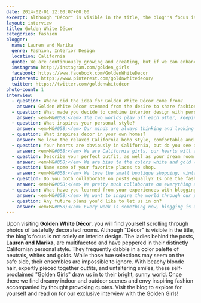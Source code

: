 ```yaml
---
date: 2014-02-01 12:00:07+00:00
excerpt: Although "Décor" is visible in the title, the blog''s focus is not solely on interior design. The ladies behind the posts, Lauren and Marika, are multifaceted and have peppered in their distinctly Californian personal style.
layout: interview
title: Golden White Décor
categories: fashion
blogger:
  name: Lauren and Marika
  genre: Fashion, Interior Design
  location: California
  quote: We are continuously growing and creating, but if we can enhance other peoples lives, mindsets, and feelings after looking at the blog then we did our job.
  instagram: http://instagram.com/golden_girls
  facebook: https://www.facebook.com/GoldenWhiteDecor
  pinterest: https://www.pinterest.com/goldnwhitedecor/
  twitter: https://twitter.com/goldenwhitedcor
photo-count: 1
interview:
  - question: Where did the idea for Golden White Décor come from?
    answer: Golden White Décor stemmed from the desire to share fashion, decor, and words of inspiration with those around the world. The internet is the perfect way to share your creativity and influence others with positivity, anywhere they may be.
  - question: What made you decide to combine interior design with personal style?
    answer: <em>M&#058;</em> The two worlds play off each other, keeping a classy and sophisticated style. We love the way we can incorporate beautiful interior design elements into the blog, it helps creates an overall aesthetic and lifestyle to our blog. <em>M&#058;</em> We think of our blog as a look book that offers a happy California lifestyle. How we dress, our surroundings, as well as having a positive mindset... all manifests the sunny life we lead.
  - question: What inspires your personal style?
    answer: <em>M&#058;</em> Our minds are always thinking and looking around at the world, at other individuals/bloggers, and at different design elements. We look internationally, as many trends begin in Europe, but we always stay true to ourselves and looks that we feel are the most &#8220;golden white&#8221;. <em>L&#058;</em> I love European fashion, as well as the European lifestyle. Europeans take time to ENJOY life; we try to convey the beauty of life through our blog. Life is meant to be light, airy, whimsical, and full of glee.
  - question: What inspires decor in your own homes?
    answer: We love the relaxed California boho style, comfortable and chic, yet we also love the sophistication of European elegance. It is always fun to mix the two. Also, combining the old with the new is something we do as well... for instance finding an old chair and reupholstering it in a beautiful new fabric. There is richness in culture and history... combining elements from the past, and being influenced by different cultural trends brings forth the beauty of design.
  - question: Your hearts are obviously in California, but do you see a possibility of branching out?
    answer: <em>M&#058;</em> We are California girls, our hearts will always be here for the long term, but as we travel and are inspired by different areas we will definitely incorporate that into our blog! <em>L&#058;</em> As Marika said, our hearts will always be in California... however, I LOVE Europe and would love to live in London for a while, or even Australia for a bit.
  - question: Describe your perfect outfit, as well as your dream room.
    answer: <em>M&#058;</em> We are bias to the colors white and gold (hints the name of our blog). An all white outfit in a beach setting never gets old, but we also love to style outfits that incorporate color, texture and pattern too... the options are endless. <em>L&#058;</em> Whites, creams, golds, and neutrals have always been my go to. Put me on a white sail boat in Tahiti, outside my white room in the tropics... or in an all white evening gown, in a palace of white and gold... from gypsy to princess... I love it all!
  - question: Name some of your favorite places to shop. 
    answer: <em>M&#058;</em> We love the small boutique shopping, vintage shops (for jewelry) and working with our favorite brands. <em>L&#058;</em> Small boutiques and hole in the wall stores are the absolute best! You discover unique pieces, and the best brands for both fashion and home décor!
  - question: Do you both collaborate on posts equally? Is one the fashion guru and one the interiors maven?
    answer: <em>M&#058;</em> We pretty much collaborate on everything and discuss ideas with each other, it’s all about teamwork although, Lauren is definitely the interior design expert of the two, but its fun to get inspired together or by each other too. <em>L&#058;</em> It is such a blast working together! Marika and I have similar yet different style which keeps it fun, spontaneous, and creative! We inspire one another. For instance, I have more prep to my step, and Marika’s style offers a bit more sass. I love getting her input and collaborating ideas.
  - question: What have you learned from your experiences with blogging?
    answer: <em>M&#058;</em> We want to inspire the world through our personal style and passion. We are continuously growing and creating, but if we can enhance other peoples lives, mindsets, and feelings after looking at the blog then we did our job. <em>L&#058;</em> Styles, trends, fashion, and décor is ever changing. This parallels us as people&#058; as experiencers we are continually learning, growing, and refashioning our being. We want to inspire people to grow not only through style, but through our positive messages. Blogging has allowed us to grow in learning how to do so!
  - question: Any future plans you’d like to let us in on?
    answer: <em>M&#058;</em> Every week is something new, blogging is a type of outlet that is &#8221;fashion now&#8221; so it’s constantly changing and there is always something new and exciting to offer our readers. We love giveaways with our favorite brands and I think these are exciting because they incorporate our fans! <em>L&#058;</em> Marika and I have a plethora of plans for the future including&#058; publishing a book, traveling, and much more! Keep following along to follow some exciting adventures that lie ahead!
---
```


Upon visiting **Golden White Décor**, you will find yourself scrolling through photos of tastefully decorated rooms. Although "Décor" is visible in the title, the blog's focus is not solely on interior design. The ladies behind the posts, **Lauren and Marika**, are multifaceted and have peppered in their distinctly Californian personal style. They frequently dabble in a color palette of neutrals, whites and golds. While those hue selections may seem on the safe side, their ensembles are impossible to ignore. With beachy blonde hair, expertly pieced together outfits, and unfaltering smiles, these self-proclaimed "Golden Girls" draw us in to their bright, sunny world. Once there we find dreamy indoor and outdoor scenes and envy inspiring fashion accompanied by thought provoking quotes. Visit the blog to explore for yourself and read on for our exclusive interview with the Golden Girls!
